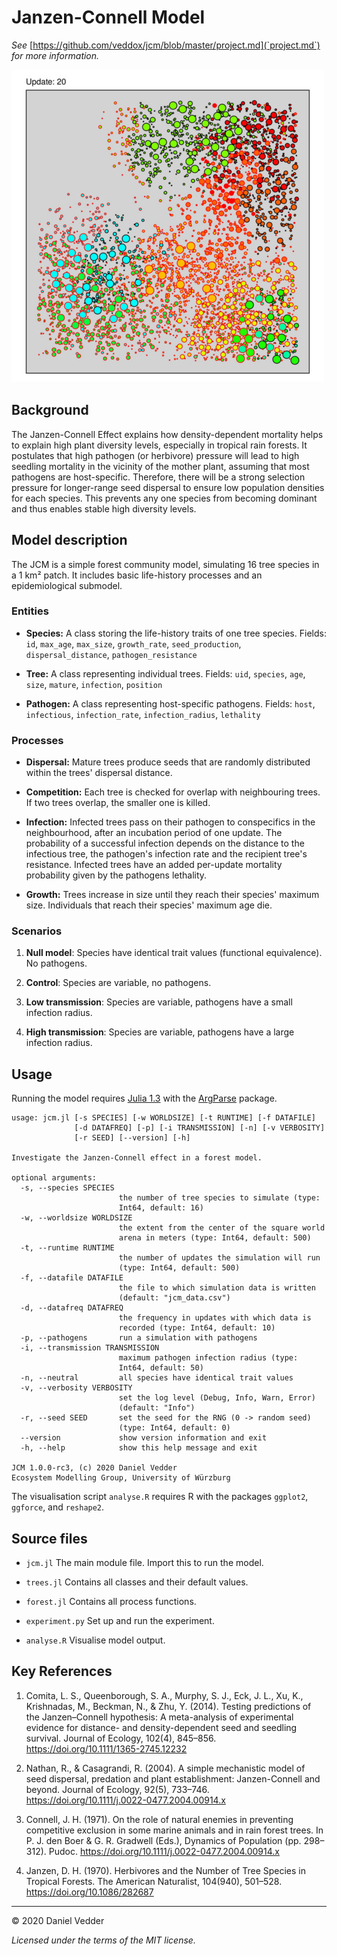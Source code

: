# Janzen-Connell Model

*See* [https://github.com/veddox/jcm/blob/master/project.md](`project.md`) 
*for more information.*

![A simulated forest after 20 updates](illustration.jpg)

## Background

The Janzen-Connell Effect explains how density-dependent mortality helps to
explain high plant diversity levels, especially in tropical rain forests. It 
postulates that high pathogen (or herbivore) pressure will lead to high seedling 
mortality in the vicinity of the mother plant, assuming that most pathogens are 
host-specific. Therefore, there will be a strong selection pressure for 
longer-range seed dispersal to ensure low population densities for each species. 
This prevents any one species from becoming dominant and thus enables stable high 
diversity levels.

## Model description

The JCM is a simple forest community model, simulating 16 tree species in a 1 km²
patch. It includes basic life-history processes and an epidemiological submodel.

### Entities

- **Species:** A class storing the life-history traits of one tree species.
  Fields: `id`, `max_age`, `max_size`, `growth_rate`, `seed_production`,
  `dispersal_distance`, `pathogen_resistance`
  
- **Tree:** A class representing individual trees. Fields: `uid`, `species`,
  `age`, `size`, `mature`, `infection`, `position`
  
- **Pathogen:** A class representing host-specific pathogens. Fields:
  `host`, `infectious`, `infection_rate`, `infection_radius`, `lethality`

### Processes

- **Dispersal:** Mature trees produce seeds that are randomly distributed 
within the trees' dispersal distance.

- **Competition:** Each tree is checked for overlap with neighbouring trees. 
If two trees overlap, the smaller one is killed.

- **Infection:** Infected trees pass on their pathogen to conspecifics in the
neighbourhood, after an incubation period of one update. The probability 
of a successful infection depends on the distance to the infectious tree, 
the pathogen's infection rate and the recipient tree's resistance. 
Infected trees have an added per-update mortality probability given 
by the pathogens lethality.

- **Growth:** Trees increase in size until they reach their species' maximum 
size. Individuals that reach their species' maximum age die.

### Scenarios

1. **Null model**: Species have identical trait values (functional equivalence).
   No pathogens.
   
2. **Control**: Species are variable, no pathogens.

3. **Low transmission**: Species are variable, pathogens have a small infection 
  radius.

4. **High transmission**: Species are variable, pathogens have a large infection 
  radius.

## Usage

Running the model requires [Julia 1.3](https://julialang.org/downloads/) with the
[ArgParse](https://argparsejl.readthedocs.io/en/latest/argparse.html#) package.

```
usage: jcm.jl [-s SPECIES] [-w WORLDSIZE] [-t RUNTIME] [-f DATAFILE]
              [-d DATAFREQ] [-p] [-i TRANSMISSION] [-n] [-v VERBOSITY]
              [-r SEED] [--version] [-h]

Investigate the Janzen-Connell effect in a forest model.

optional arguments:
  -s, --species SPECIES
                        the number of tree species to simulate (type:
                        Int64, default: 16)
  -w, --worldsize WORLDSIZE
                        the extent from the center of the square world
                        arena in meters (type: Int64, default: 500)
  -t, --runtime RUNTIME
                        the number of updates the simulation will run
                        (type: Int64, default: 500)
  -f, --datafile DATAFILE
                        the file to which simulation data is written
                        (default: "jcm_data.csv")
  -d, --datafreq DATAFREQ
                        the frequency in updates with which data is
                        recorded (type: Int64, default: 10)
  -p, --pathogens       run a simulation with pathogens
  -i, --transmission TRANSMISSION
                        maximum pathogen infection radius (type:
                        Int64, default: 50)
  -n, --neutral         all species have identical trait values
  -v, --verbosity VERBOSITY
                        set the log level (Debug, Info, Warn, Error)
                        (default: "Info")
  -r, --seed SEED       set the seed for the RNG (0 -> random seed)
                        (type: Int64, default: 0)
  --version             show version information and exit
  -h, --help            show this help message and exit

JCM 1.0.0-rc3, (c) 2020 Daniel Vedder
Ecosystem Modelling Group, University of Würzburg
```

The visualisation script `analyse.R` requires R with the packages `ggplot2`, 
`ggforce`, and `reshape2`.

## Source files

- `jcm.jl` The main module file. Import this to run the model.

- `trees.jl` Contains all classes and their default values.

- `forest.jl` Contains all process functions.

- `experiment.py` Set up and run the experiment.

- `analyse.R` Visualise model output.

## Key References

1. Comita, L. S., Queenborough, S. A., Murphy, S. J., Eck, J. L., Xu, K., 
Krishnadas, M., Beckman, N., & Zhu, Y. (2014). Testing predictions of the 
Janzen–Connell hypothesis: A meta-analysis of experimental evidence for 
distance- and density-dependent seed and seedling survival. Journal of Ecology, 
102(4), 845–856. https://doi.org/10.1111/1365-2745.12232

2. Nathan, R., & Casagrandi, R. (2004). A simple mechanistic model of seed 
dispersal, predation and plant establishment: Janzen-Connell and beyond. 
Journal of Ecology, 92(5), 733–746. https://doi.org/10.1111/j.0022-0477.2004.00914.x

3. Connell, J. H. (1971). On the role of natural enemies in preventing 
competitive exclusion in some marine animals and in rain forest trees. 
In P. J. den Boer & G. R. Gradwell (Eds.), Dynamics of Population 
(pp. 298–312). Pudoc. https://doi.org/10.1111/j.0022-0477.2004.00914.x

4. Janzen, D. H. (1970). Herbivores and the Number of Tree Species in 
Tropical Forests. The American Naturalist, 104(940), 501–528. 
https://doi.org/10.1086/282687

---
&copy; 2020 Daniel Vedder

*Licensed under the terms of the MIT license.*
